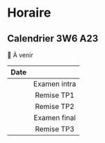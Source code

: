 # Horaire

## Calendrier 3W6 A23

🚧 À venir

| Date |          |
| :--------------- |:---------------:|
| | Examen intra |
| | Remise TP1 |
| | Remise TP2 |
| | Examen final |
| | Remise TP3 |